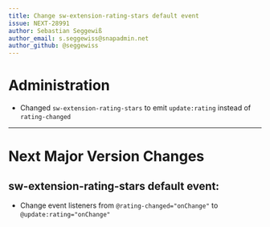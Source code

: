 ```yaml
---
title: Change sw-extension-rating-stars default event
issue: NEXT-28991
author: Sebastian Seggewiß
author_email: s.seggewiss@snapadmin.net
author_github: @seggewiss
---
```

# Administration
* Changed `sw-extension-rating-stars` to emit `update:rating` instead of `rating-changed`
___
# Next Major Version Changes
## sw-extension-rating-stars default event:
* Change event listeners from `@rating-changed="onChange"` to `@update:rating="onChange"`
